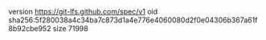 version https://git-lfs.github.com/spec/v1
oid sha256:5f280038a4c34ba7c873d1a4e776e4060080d2f0e04306b367a61f8b92cbe952
size 71998
